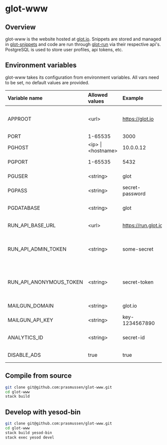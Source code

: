 glot-www
========


## Overview
glot-www is the website hosted at [glot.io](https://glot.io).
Snippets are stored and managed in [glot-snippets](https://github.com/prasmussen/glot-snippets)
and code are run through [glot-run](https://github.com/prasmussen/glot-run) via
their respective api's. PostgreSQL is used to store user profiles, api tokens, etc.


## Environment variables
glot-www takes its configuration from environment variables.
All vars need to be set, no default values are provided.

| Variable name            | Allowed values                     | Example                  | Description                                                  |
|:-------------------------|:-----------------------------------|:-------------------------|:---------------------------------------------------|
| APPROOT                  | &lt;url&gt;                        | https://glot.io          | Base url to where the app is hosted                |
| PORT                     | 1-65535                            | 3000                     | Listen port                                        |
| PGHOST                   | &lt;ip&gt; &#124; &lt;hostname&gt; | 10.0.0.12                | Postgresql host                                    |
| PGPORT                   | 1-65535                            | 5432                     | Postgresql port                                    |
| PGUSER                   | &lt;string&gt;                     | glot                     | Postgresql username                                |
| PGPASS                   | &lt;string&gt;                     | secret-password          | Postgresql password                                |
| PGDATABASE               | &lt;string&gt;                     | glot                     | Postgresql database name                           |
| RUN_API_BASE_URL         | &lt;url&gt;                        | https://run.glot.io      | Url to run api                                     |
| RUN_API_ADMIN_TOKEN      | &lt;string&gt;                     | some-secret              | Admin token for the run api (to create users)      |
| RUN_API_ANONYMOUS_TOKEN  | &lt;string&gt;                     | secret-token             | Token used to run snippets for anonymous users     |
| MAILGUN_DOMAIN           | &lt;string&gt;                     | glot.io                  | Mailgun domain                                     |
| MAILGUN_API_KEY          | &lt;string&gt;                     | key-1234567890           | Mailgun api key                                    |
| ANALYTICS_ID             | &lt;string&gt;                     | secret-id                | Google analytics id (optional)                     |
| DISABLE_ADS              | true                               | true                     | Disable ads (optional)                             |


## Compile from source
```bash
git clone git@github.com:prasmussen/glot-www.git
cd glot-www
stack build
```

## Develop with yesod-bin
```bash
git clone git@github.com:prasmussen/glot-www.git
cd glot-www
stack build yesod-bin
stack exec yesod devel
```
